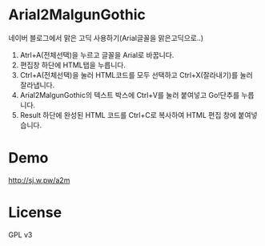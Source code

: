 Arial2MalgunGothic
==================

네이버 블로그에서 맑은 고딕 사용하기(Arial글꼴을 맑은고딕으로..)
1. Atrl+A(전체선택)을 누르고 글꼴을 Arial로 바꿉니다.
2. 편집창 하단에 HTML탭을 누릅니다.
3. Ctrl+A(전체선택)을 눌러 HTML코드를 모두 선택하고 Ctrl+X(잘라내기)를 눌러 잘라냅니다.
4. Arial2MalgunGothic의 텍스트 박스에 Ctrl+V를 눌러 붙여넣고 Go!단추를 누릅니다.
5. Result 하단에 완성된 HTML 코드를 Ctrl+C로 복사하여 HTML 편집 창에 붙여넣습니다.

Demo
==================
http://sj.w.pw/a2m


License
==================
GPL v3
